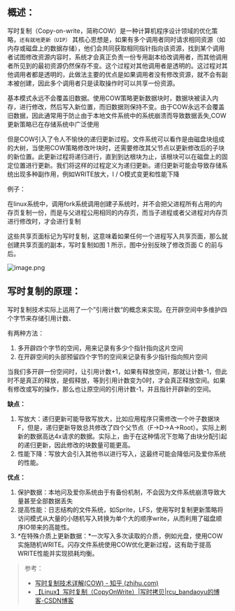 ## 概述：
写时复制（Copy-on-write，简称COW）是一种计算机程序设计领域的优化策略，`还有就地更新（UIP）`
其核心思想是，如果有多个调用者同时请求相同资源（如内存或磁盘上的数据存储），他们会共同获取相同指针指向该资源，找到某个调用者试图修改资源内容时，系统才会真正负责一份专用副本给改调用者，而其他调用者所见到的最初资源仍然保存不变。这个过程对其他调用者是透明的。这过程对其他调用者都是透明的，此做法主要的优点是如果调用者没有修改资源，就不会有副本被创建，因此多个调用者只是读取操作时可以共享一份资源。

基本模式永远不会覆盖旧数据。使用COW策略更新数据块时，数据块被读入内存，进行修改，然后写入新位置，而旧数据则保持不变。由于COW永远不会覆盖旧数据，因此通常用于防止由于本地文件系统中的系统崩溃而导致数据丢失,COW更新策略已在存储系统中广泛使用

但是COW引入了令人不愉快的递归更新过程。文件系统可以看作是由磁盘块组成的大树，当使用COW策略修改叶块时，还需要修改其父节点以更新修改后的子块的新位置。此更新过程将递归进行，直到到达根块为止，该根块可以在磁盘上的固定位置进行更新。我们将这样的过程定义为递归更新。递归更新可能会导致存储系统出现多种副作用，例如WRITE放大，I / O模式变更和性能下降

例子：

在linux系统中，调用fork系统调用创建子系统时，并不会把父进程所有占用的内存页复制一份，而是与父进程公用相同的内存页，而当子进程或者父进程对内存页进行修改时，才会进行复制

这些共享页面标记为写时复制，这意味着如果任何一个进程写入共享页面，那么就创建共享页面的副本，写时复制如图 1 所示，图中分别反映了修改页面 C 的前与后。

![image.png](https://cdn.jsdelivr.net/gh/mydy930657303/djcPicture@master/202308181104535.png)

## 写时复制的原理：

写时复制技术实际上运用了一个”引用计数“的概念来实现。在开辟空间中多维护四个字节来存储引用计数、

有两种方法：

1. 多开辟四个字节的空间，用来记录有多少个指针指向这片空间
2. 在开辟空间的头部预留四个字节的空间来记录有多少指针指向照片空间

当我们多开辟一份空间时，让引用计数+1，如果有释放空间，那就让计数-1，但此时不是真正的释放，是假释放，等到引用计数变为0时，才会真正释放空间。如果有修改或写的操作，那么也让原空间的引用计数-1，并且指针开辟新的空间。



**缺点：**

1. 写放大：递归更新可能导致写放大，比如应用程序只需修改一个叶子数据块F，但是，递归更新导致总共修改了四个父节点（F->D->A->Root）。实际上刷新的数据高达4x请求的数据。实际上，由于在这种情况下忽略了由块分配引起的递归更新，因此修改的块数量可能更高。
2. 性能下降：写放大会引入其他书以进行写入，这最终可能会降低问及爱你系统的性能。

**优点：**

1. 保护数据：本地问及爱你系统由于有备份机制，不会因为文件系统崩溃导致大量甚至全部数据丢失
2. 提高性能：日志结构的文件系统，如Sprite，LFS，使用写时复制更新策略将访问模式从大量的小随机写入转换为单个大的顺序write，从而利用了磁盘顺序IO带来的高能性。
3. *在特殊介质上更新数据：*一次写入多次读取的介质，例如光盘，使用COW实施随机WRITE。闪存文件系统使用COW优化更新过程，这有助于提高WRITE性能并实现损耗均衡。



>参考：
>-  [写时复制技术详解(COW) - 知乎 (zhihu.com)](https://zhuanlan.zhihu.com/p/452676926)
>- [【Linux】写时复制（CopyOnWrite）|写时拷贝|rcu_bandaoyu的博客-CSDN博客](https://blog.csdn.net/bandaoyu/article/details/116793991)